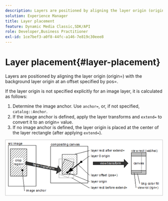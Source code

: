 ```yaml
---
description: Layers are positioned by aligning the layer origin (origin=) with the background layer origin at an offset specified by pos=.
solution: Experience Manager
title: Layer placement
feature: Dynamic Media Classic,SDK/API
role: Developer,Business Practitioner
exl-id: 1ce7bef3-a0f8-44fc-a146-7e819c30eee8
---
```

# Layer placement{#layer-placement}

Layers are positioned by aligning the layer origin (origin=) with the background layer origin at an offset specified by pos=.

 If the layer origin is not specified explicitly for an image layer, it is calculated as follows:

1. Determine the image anchor. Use `anchor=`, or, if not specified, `catalog::Anchor`. 
1. If the image anchor is defined, apply the layer transforms and `extend=` to convert it to an origin= value. 
1. If no image anchor is defined, the layer origin is placed at the center of the layer rectangle (after applying `extend=`).

![](assets/layerplacement.png)
